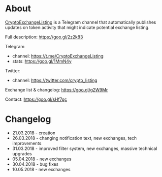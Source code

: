 # About
[CryptoExchangeListing](https://t.me/CryptoExchangeListing) is a Telegram channel that automatically publishes updates on token activity that might indicate potential exchange listing.

Full description: https://goo.gl/2z2k83 

Telegram:
- channel: https://t.me/CryptoExchangeListing
- stats: https://goo.gl/1MmN4y

Twitter:
 - channel: https://twitter.com/crypto_listing
 
Exchange list & changelog: https://goo.gl/g2W9Mr

Contact: https://goo.gl/sHf7gc 

# Changelog

- 21.03.2018	- creation
- 26.03.2018	- changing notification text, new exchanges, tech improvements
- 31.03.2018	- improved filter system, new exchanges, massive technical upgrades
- 05.04.2018	- new exchanges
- 30.04.2018	- bug fixes
- 10.05.2018	- new exchanges
